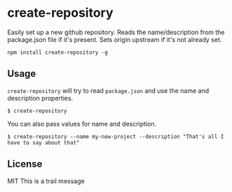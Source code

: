 # create-repository

Easily set up a new github repository. Reads the name/description from the package.json file if it's present. Sets origin upstream if it's not already set.

```
npm install create-repository -g
```

## Usage

`create-repository` will try to read `package.json` and use the name and description properties.

```
$ create-repository
```

You can also pass values for name and description.

```
$ create-repository --name my-new-project --description "That's all I have to say about that"
```

## License

MIT
This is a trail message

